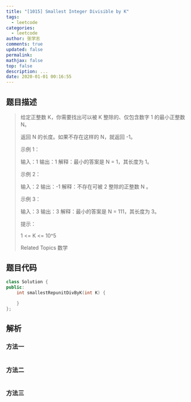 ```yaml
---
title: "[1015] Smallest Integer Divisible by K"
tags:
  - leetcode
categories:
  - leetcode
author: 张学志
comments: true
updated: false
permalink:
mathjax: false
top: false
description: ...
date: 2020-01-01 00:16:55
---
```


## 题目描述

> 给定正整数 K，你需要找出可以被 K 整除的、仅包含数字 1 的最小正整数 N。 
> 
> 返回 N 的长度。如果不存在这样的 N，就返回 -1。 
> 
> 
> 
> 示例 1： 
> 
> 输入：1
> 输出：1
> 解释：最小的答案是 N = 1，其长度为 1。 
> 
> 示例 2： 
> 
> 输入：2
> 输出：-1
> 解释：不存在可被 2 整除的正整数 N 。 
> 
> 示例 3： 
> 
> 输入：3
> 输出：3
> 解释：最小的答案是 N = 111，其长度为 3。 
> 
> 
> 
> 提示： 
> 
> 
> 1 <= K <= 10^5 
> 
> Related Topics 数学

## 题目代码

```cpp
class Solution {
public:
    int smallestRepunitDivByK(int K) {
        
    }
};
```

## 解析

### 方法一

```cpp

```

### 方法二

```cpp

```

### 方法三

```cpp

```


